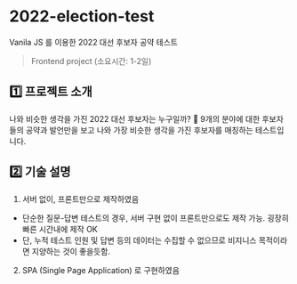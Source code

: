 # 2022-election-test
Vanila JS 를 이용한 2022 대선 후보자 공약 테스트
> Frontend project (소요시간: 1-2일)

## 1️⃣ 프로젝트 소개
나와 비슷한 생각을 가진 2022 대선 후보자는 누구일까? 🧐 
9개의 분야에 대한 후보자들의 공약과 발언만을 보고 나와 가장 비슷한 생각을 가진 후보자를 매칭하는 테스트입니다.

## 2️⃣ 기술 설명
1. 서버 없이, 프론트만으로 제작하였음
- 단순한 질문-답변 테스트의 경우, 서버 구현 없이 프론트만으로도 제작 가능. 굉장히 빠른 시간내에 제작 OK
- 단, 누적 테스트 인원 및 답변 등의 데이터는 수집할 수 없으므로 비지니스 목적이라면 지양하는 것이 좋을듯함.

2. SPA (Single Page Application) 로 구현하였음
